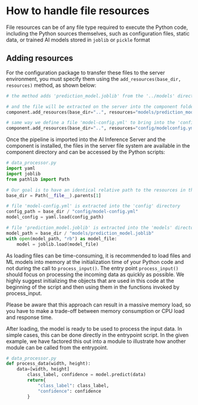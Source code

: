 # How to handle file resources

File resources can be of any file type required to execute the Python code, including the Python sources themselves, such as configuration files, static data, or trained AI models stored
in `joblib` or `pickle` format

## Adding resources

For the configuration package to transfer these files to the server environment, you must specify them using the `add_resources(base_dir, resources)` method, as shown below:

```python
# the method adds 'prediction_model.joblib' from the '../models' directory file to the component

# and the file will be extracted on the server into the component folder under the 'models' directory
component.add_resources(base_dir="..", resources="models/prediction_model.joblib")

# same way we define a file 'model-config.yml' to bring into the 'config' directory
component.add_resources(base_dir="..", resources="config/modelconfig.yml")
```

Once the pipeline is imported into the AI Inference Server and the component is installed, the files in the server file system are available in the component directory and can be accessed
by the Python scripts:

```python
# data_processor.py
import yaml
import joblib
from pathlib import Path

# Our goal is to have an identical relative path to the resources in the source repository and on the server.
base_dir = Path(__file__).parents[1]

# file 'model-config.yml' is extracted into the 'config' directory
config_path = base_dir / "config/model-config.yml"
model_config = yaml.load(config_path)

# file 'prediction_model.joblib' is extracted into the 'models' directory
model_path = base_dir / "models/prediction_model.joblib"
with open(model_path, "rb") as model_file:
    model = joblib.load(model_file)
```

As loading files can be time-consuming, it is recommended to load files and ML models into memory at the initialization time of your Python code and not during the call to `process_input()`. The entry point `process_input()` should focus on processing the
incoming data as quickly as possible. We highly suggest initializing the objects that are used in this code at the beginning of the script and then using them in the functions invoked by process_input.

Please be aware that this approach can result in a massive memory load, so you have to make a trade-off between memory consumption or CPU load and response time.

After loading, the model is ready to be used to process the input data. In simple cases, this can be done directly in the entrypoint script. In the given example, we have factored this out into a module to illustrate how another module can be called from the entrypoint.

```python
# data_processor.py
def process_data(width, height):
    data=[width, height]
        class_label, confidence = model.predict(data)
        return{
            "class_label": class_label,
            "confidence": confidence
        }
```
